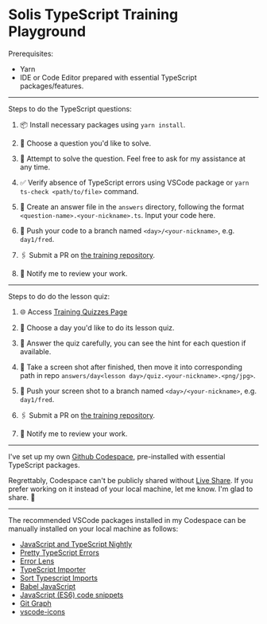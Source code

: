 # Solis TypeScript Training Playground

Prerequisites:

- Yarn
- IDE or Code Editor prepared with essential TypeScript packages/features.

---

Steps to do the TypeScript questions:

1. 📦 Install necessary packages using `yarn install`.

2. 🧩 Choose a question you'd like to solve.

3. 💪 Attempt to solve the question. Feel free to ask for my assistance at any time.

4. ✅ Verify absence of TypeScript errors using VSCode package or `yarn ts-check <path/to/file>` command.

5. 📃 Create an answer file in the `answers` directory, following the format `<question-name>.<your-nickname>.ts`. Input your code here.

6. 🚀 Push your code to a branch named `<day>/<your-nickname>`, e.g. `day1/fred`.

7. 🖇️ Submit a PR on [the training repository](https://github.com/frederickchan179/Solis-TypeScript-Training/pulls).

8. 🔔 Notify me to review your work.

---

Steps to do do the lesson quiz:

1. 🌐 Access [Training Quizzes Page](https://frederickchan179.github.io/Solis-TypeScript-Training/)

2. 🧩 Choose a day you'd like to do its lesson quiz.

3. 💪 Answer the quiz carefully, you can see the hint for each question if available.

4. 📸 Take a screen shot after finished, then move it into corresponding path in repo `answers/day<lesson day>/quiz.<your-nickname>.<png/jpg>`.

5. 🚀 Push your screen shot to a branch named `<day>/<your-nickname>`, e.g. `day1/fred`.

6. 🖇️ Submit a PR on [the training repository](https://github.com/frederickchan179/Solis-TypeScript-Training/pulls).

7. 🔔 Notify me to review your work.

---

I've set up my own [Github Codespace](https://cuddly-memory-6jxwq75rxp92599r.github.dev/), pre-installed with essential TypeScript packages.

Regrettably, Codespace can't be publicly shared without [Live Share](https://marketplace.visualstudio.com/items?itemName=MS-vsliveshare.vsliveshare). If you prefer working on it instead of your local machine, let me know. I'm glad to share. 🌈

---

The recommended VSCode packages installed in my Codespace can be manually installed on your local machine as follows:

- [JavaScript and TypeScript Nightly](https://marketplace.visualstudio.com/items?itemName=ms-vscode.vscode-typescript-next)
- [Pretty TypeScript Errors](https://marketplace.visualstudio.com/items?itemName=yoavbls.pretty-ts-errors)
- [Error Lens](https://marketplace.visualstudio.com/items?itemName=usernamehw.errorlens)
- [TypeScript Importer](https://marketplace.visualstudio.com/items?itemName=pmneo.tsimporter)
- [Sort Typescript Imports](https://marketplace.visualstudio.com/items?itemName=miclo.sort-typescript-imports)
- [Babel JavaScript](https://marketplace.visualstudio.com/items?itemName=mgmcdermott.vscode-language-babel)
- [JavaScript (ES6) code snippets](https://marketplace.visualstudio.com/items?itemName=xabikos.JavaScriptSnippets)
- [Git Graph](https://marketplace.visualstudio.com/items?itemName=mhutchie.git-graph)
- [vscode-icons](https://marketplace.visualstudio.com/items?itemName=vscode-icons-team.vscode-icons)
